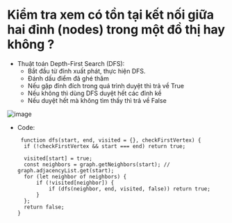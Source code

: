 # Kiểm tra xem có tồn tại kết nối giữa hai đỉnh (nodes) trong một đồ thị hay không ? 

- Thuật toán Depth-First Search (DFS):
  + Bắt đầu từ đỉnh xuất phát, thực hiện DFS.
  + Đánh dấu điểm đã ghé thăm
  + Nếu gặp đỉnh đích trong quá trình duyệt thì trả về True
  + Nếu không thì dùng DFS duyệt hết các đỉnh kề
  + Nếu duyệt hết mà không tìm thấy thì trả về False

![image](https://github.com/oxygen-batd/oxyGraph/assets/167840668/c747af05-5837-4837-a082-e06e50be09ed)

- Code:
  ```
   function dfs(start, end, visited = {}, checkFirstVertex) {
    if (!checkFirstVertex && start === end) return true;

    visited[start] = true;
    const neighbors = graph.getNeighbors(start); // graph.adjacencyList.get(start);
    for (let neighbor of neighbors) {
        if (!visited[neighbor]) {
            if (dfs(neighbor, end, visited, false)) return true;
        }
    };
    return false;
  }
